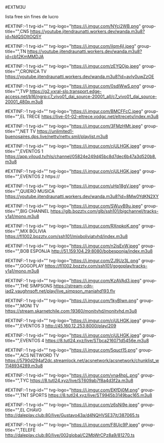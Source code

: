 #EXTM3U

lista free sin fines de lucro

#EXTINF:-1 tvg-id="" tvg-logo="https://i.imgur.com/NYci2WB.png" group-title="",CN5
https://youtube.jitendraunatti.workers.dev/wanda.m3u8?id=NdQSOItOQ5Y

#EXTINF:-1 tvg-id="" tvg-logo="https://i.imgur.com/ilqm4jl.jpeg" group-title="",TN
https://youtube.jitendraunatti.workers.dev/wanda.m3u8?id=cb12KmMMDJA

#EXTINF:-1 tvg-id="" tvg-logo="https://i.imgur.com/zEYQOjp.jpeg" group-title="",CRONICA TV
https://youtube.jitendraunatti.workers.dev/wanda.m3u8?id=avly0uwZzOE

#EXTINF:-1 tvg-id="" tvg-logo="https://i.imgur.com/0sdIWwS.png" group-title="",TVP
https://g2.vxral-slo.transport.edge-access.net/b16/ngrp:c7_vivo01_dai_source-20001_all/c7_vivo01_dai_source-20001_480p.m3u8

#EXTINF:-1 tvg-id="" tvg-logo="https://i.imgur.com/BMCFFcC.jpeg" group-title="",EL TRECE
https://live-01-02-eltrece.vodgc.net/eltrecetv/index.m3u8

#EXTINF:-1 tvg-id="" tvg-logo="https://i.imgur.com/3FMzHMt.jpeg" group-title="",NET TV
https://unlimited1-buenosaires.dps.live/nettv/nettv.smil/playlist.m3u8

#EXTINF:-1 tvg-id="" tvg-logo="https://i.imgur.com/cjULHGK.jpeg" group-title="",EVENTOS 1
https://app.viloud.tv/hls/channel/05824e249d45bc8d7dec6b47a3d520b8.m3u8

#EXTINF:-1 tvg-id="" tvg-logo="https://i.imgur.com/cjULHGK.jpeg" group-title="",EVENTOS 2
https://

#EXTINF:-1 tvg-id="" tvg-logo="https://i.imgur.com/uHp18gV.jpeg" group-title="",QUIERO MUSICA 
https://youtube.jitendraunatti.workers.dev/wanda.m3u8?id=8Mw0YdKN2XY

#EXTINF:-1 tvg-id="" tvg-logo="https://i.imgur.com/SWuvB9u.jpeg" group-title="",BIG CHANNEL 
https://glb.bozztv.com/glb/ssh101/bigchannel/tracks-v1a1/mono.m3u8

#EXTINF:-1 tvg-id="" tvg-logo="https://i.imgur.com/RXnpkoK.png" group-title="",MIX BOLIVIA
https://fl1002.bozztv.com/ssh101/mixboliviatvhd/index.m3u8

#EXTINF:-1 tvg-id="" tvg-logo="https://i.imgur.com/n2isExW.jpeg" group-title="",BOB ESPONJA
http://51.159.104.29:8080/bobesponja/index.m3u8

#EXTINF:-1 tvg-id="" tvg-logo="https://i.imgur.com/ZJ9Uz3L.png" group-title="",GOGOPLAY
https://fl1002.bozztv.com/ssh101/gogoplay/tracks-v1a1/mono.m3u8

#EXTINF:-1 tvg-id="" tvg-logo="https://i.imgur.com/KzAVAd3.jpeg" group-title="",THE SIMPSONS
https://stream-cdn-iad2.vaughnsoft.net/play/live_simpson_maniahd193.flv

#EXTINF:-1 tvg-id="" tvg-logo="https://i.imgur.com/1kyBIwn.png" group-title="",MONI TV
https://stream.skarnetchile.com:19360/monitvhd/monitvhd.m3u8

#EXTINF:-1 tvg-id="" tvg-logo="https://i.imgur.com/cjULHGK.jpeg" group-title="",EVENTOS 3
http://45.160.12.253:8000/play/209

#EXTINF:-1 tvg-id="" tvg-logo="https://i.imgur.com/cjULHGK.jpeg" group-title="",EVENTOS 4
https://8.tutl24.xyz/live/STbca216071d5456e.m3u8

#EXTINF:-1 tvg-id="" tvg-logo="https://i.imgur.com/5quct15.png" group-title="",ACS NETWORD TV
https://5790d294af2dc.streamlock.net/acsnetwork/acsnetwork/chunklist_w1148934289.m3u8

#EXTINF:-1 tvg-id="" tvg-logo="https://i.imgur.com/vna4hpL.png" group-title="",TYC
https://8.tutl24.xyz/live/ST609ab7f8a4d3f2a.m3u8

#EXTINF:-1 tvg-id="" tvg-logo="https://i.imgur.com/EKfDj0M.png" group-title="",TNT SPORTS
https://8.tutl24.xyz/live/ST9945b3149bac165.m3u8

#EXTINF:-1 tvg-id="" tvg-logo="https://i.imgur.com/z6sNi9e.jpeg" group-title="",EL CHAVO
http://daleplay.club:80/live/Gustavo43a/d4NQHVSE37jt/387065.ts

#EXTINF:-1 tvg-id="" tvg-logo="https://i.imgur.com/F8Ujc9P.jpeg" group-title="",TELEFE
http://daleplay.club:80/live/002global/C2MbWrCPz8a9/81270.ts

